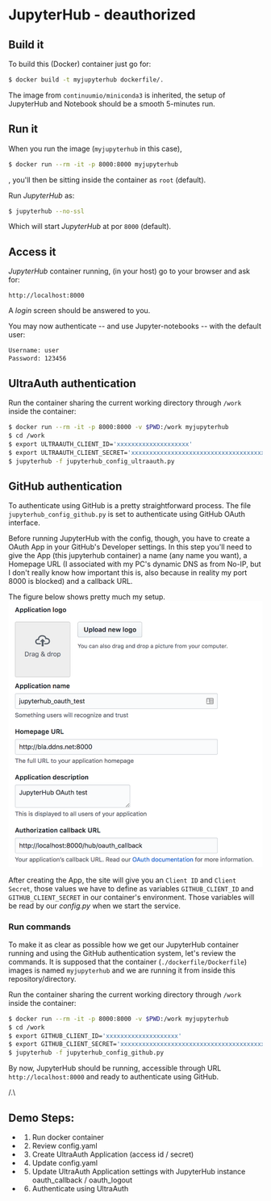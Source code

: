# JupyterHub - deauthorized


## Build it

To build this (Docker) container just go for:

```bash
$ docker build -t myjupyterhub dockerfile/.
```

The image from `continuumio/miniconda3` is inherited, the
setup of JupyterHub and Notebook should be a smooth 5-minutes run.


## Run it

When you run the image (`myjupyterhub` in this case),
```bash
$ docker run --rm -it -p 8000:8000 myjupyterhub
```
, you'll then be sitting inside the container as `root` (default).

Run *JupyterHub* as:
```bash
$ jupyterhub --no-ssl
```
Which will start *JupyterHub* at por `8000` (default).


## Access it

*JupyterHub* container running, (in your host) go to your browser
and ask for:
```
http://localhost:8000
```
A *login* screen should be answered to you.

You may now authenticate -- and use Jupyter-notebooks -- with the
default user:
```
Username: user
Password: 123456
```

## UltraAuth authentication

Run the container sharing the current working directory through `/work` inside the container:
```bash
$ docker run --rm -it -p 8000:8000 -v $PWD:/work myjupyterhub
$ cd /work
$ export ULTRAAUTH_CLIENT_ID='xxxxxxxxxxxxxxxxxxxx'
$ export ULTRAAUTH_CLIENT_SECRET='xxxxxxxxxxxxxxxxxxxxxxxxxxxxxxxxxxxxxxxx'
$ jupyterhub -f jupyterhub_config_ultraauth.py
```

## GitHub authentication

To authenticate using GitHub is a pretty straightforward process.
The file `jupyterhub_config_github.py` is set to authenticate using
GitHub OAuth interface.

Before running JupyterHub with the config, though, you have to create a OAuth App
in your GitHub's Developer settings.
In this step you'll need to give the App (this jupyterhub container) a name (any name you want),
a Homepage URL (I associated with my PC's dynamic DNS as from No-IP, but I don't really know
how important this is, also because in reality my port 8000 is blocked) and a
callback URL.

The figure below shows pretty much my setup.
![GitHub Oauth App settings](github_oauth_app_settings.png)

After creating the App, the site will give you an `Client ID` and `Client Secret`,
those values we have to define as variables `GITHUB_CLIENT_ID` and `GITHUB_CLIENT_SECRET`
in our container's environment. Those variables will be read by our *config.py* when
we start the service.

### Run commands

To make it as clear as possible how we get our JupyterHub container running and
using the GitHub authentication system, let's review the commands.
It is supposed that the container (`./dockerfile/Dockerfile`) images is named `myjupyterhub`
and we are running it from inside this repository/directory.

Run the container sharing the current working directory through `/work` inside the container:
```bash
$ docker run --rm -it -p 8000:8000 -v $PWD:/work myjupyterhub
$ cd /work
$ export GITHUB_CLIENT_ID='xxxxxxxxxxxxxxxxxxxx'
$ export GITHUB_CLIENT_SECRET='xxxxxxxxxxxxxxxxxxxxxxxxxxxxxxxxxxxxxxxx'
$ jupyterhub -f jupyterhub_config_github.py
```

By now, JupyterHub should be running, accessible through URL `http://localhost:8000`
and ready to authenticate using GitHub.

/.\

## Demo Steps:

- 1. Run docker container
- 2. Review config.yaml
- 3. Create UltraAuth Application (access id / secret)
- 4. Update config.yaml
- 5. Update UltraAuth Application settings with JupyterHub instance oauth_callback / oauth_logout
- 6. Authenticate using UltraAuth
